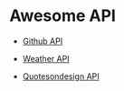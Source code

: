 # Awesome API

- [Github API](https://developer.github.com/)

- [Weather API](http://openweathermap.org/api)

- [Quotesondesign API](https://quotesondesign.com/api-v4-0/)